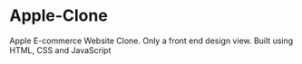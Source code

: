 # Apple-Clone
Apple E-commerce Website Clone.
Only a front end design view.
Built using HTML, CSS and JavaScript
